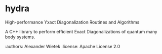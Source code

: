 # hydra

High-performance Yxact Diagonalization Routines and Algorithms

A C++ library to perform efficient Exact Diagonalizations of quantum many body systems.

:authors: Alexander Wietek
:license: Apache License 2.0
